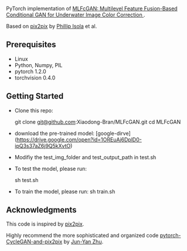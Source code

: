 

PyTorch implementation of [MLFcGAN: Multilevel Feature Fusion-Based Conditional GAN for Underwater Image Color Correction
](https://ieeexplore.ieee.org/document/8894129).

Based on [pix2pix](https://phillipi.github.io/pix2pix/) by [Phillip Isola](https://github.com/phillipi) et al.


## Prerequisites

+ Linux
+ Python, Numpy, PIL
+ pytorch 1.2.0
+ torchvision 0.4.0

## Getting Started

+ Clone this repo:

    git clone git@github.com:Xiaodong-Bran/MLFcGAN.git
    cd MLFcGAN

+ download the pre-trained model: [google-dirve] (https://drive.google.com/open?id=1OREuAj6DplD0-ipQ3s37aZ6j9Q5kXvtO)

+ Modifiy the test_img_folder and test_output_path in test.sh

+ To test the model, please run:

    sh test.sh

+ To train the model, please run:
    sh train.sh

## Acknowledgments

This code is inspired by [pix2pix](https://phillipi.github.io/pix2pix/).

Highly recommend the more sophisticated and organized code [pytorch-CycleGAN-and-pix2pix](https://github.com/junyanz/pytorch-CycleGAN-and-pix2pix) by [Jun-Yan Zhu](https://github.com/junyanz).
